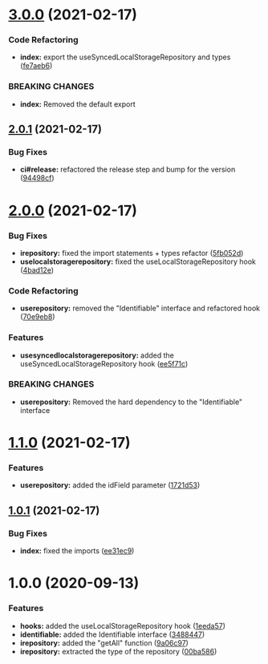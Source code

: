 # [3.0.0](https://github.com/YannickFricke/use-repository/compare/v2.0.1...v3.0.0) (2021-02-17)


### Code Refactoring

* **index:** export the useSyncedLocalStorageRepository and types ([fe7aeb6](https://github.com/YannickFricke/use-repository/commit/fe7aeb6e0f3574661b335eda6652725ba8c75da8))


### BREAKING CHANGES

* **index:** Removed the default export

## [2.0.1](https://github.com/YannickFricke/use-repository/compare/v2.0.0...v2.0.1) (2021-02-17)


### Bug Fixes

* **ci#release:** refactored the release step and bump for the version ([94498cf](https://github.com/YannickFricke/use-repository/commit/94498cf6bfe1e77f78eca5150977b6699608c619))

# [2.0.0](https://github.com/YannickFricke/use-repository/compare/v1.1.0...v2.0.0) (2021-02-17)


### Bug Fixes

* **irepository:** fixed the import statements + types refactor ([5fb052d](https://github.com/YannickFricke/use-repository/commit/5fb052d816f832c8b18335a877e8935df7dbe9ca))
* **uselocalstoragerepository:** fixed the useLocalStorageRepository hook ([4bad12e](https://github.com/YannickFricke/use-repository/commit/4bad12efa4d2b227415840b49b0f0162150e13a9))


### Code Refactoring

* **userepository:** removed the "Identifiable" interface and refactored hook ([70e9eb8](https://github.com/YannickFricke/use-repository/commit/70e9eb8a076738d23d0b5c4b45a12b148a11c452))


### Features

* **usesyncedlocalstoragerepository:** added the useSyncedLocalStorageRepository hook ([ee5f71c](https://github.com/YannickFricke/use-repository/commit/ee5f71c6909a630091c0c26fab0fcce213167be5))


### BREAKING CHANGES

* **userepository:** Removed the hard dependency to the "Identifiable"
interface

# [1.1.0](https://github.com/YannickFricke/use-repository/compare/v1.0.1...v1.1.0) (2021-02-17)


### Features

* **userepository:** added the idField parameter ([1721d53](https://github.com/YannickFricke/use-repository/commit/1721d53715d46fcb0d26fdc79654f49b70041dce))

## [1.0.1](https://github.com/YannickFricke/use-repository/compare/v1.0.0...v1.0.1) (2021-02-17)


### Bug Fixes

* **index:** fixed the imports ([ee31ec9](https://github.com/YannickFricke/use-repository/commit/ee31ec9105c177809e818a87fd3912571f93672f))

# 1.0.0 (2020-09-13)


### Features

* **hooks:** added the useLocalStorageRepository hook ([1eeda57](https://github.com/YannickFricke/use-repository/commit/1eeda578a4202c8d1cbd7406d5887b9c1f18aed1))
* **identifiable:** added the Identifiable interface ([3488447](https://github.com/YannickFricke/use-repository/commit/3488447978ba9625e29bab614aa20aa5d7de6c30))
* **irepository:** added the "getAll" function ([9a06c97](https://github.com/YannickFricke/use-repository/commit/9a06c97fa395cd89077c93b93884ef56424cffae))
* **irepository:** extracted the type of the repository ([00ba586](https://github.com/YannickFricke/use-repository/commit/00ba586ba0d028b4346b8351446aaaad9d8f88a5))

